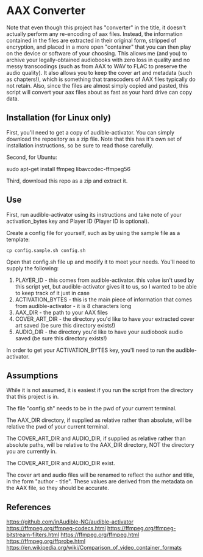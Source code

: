 # AAX Converter

Note that even though this project has "converter" in the title, it doesn't actually perform any re-encoding of aax files.  Instead, the information contained in the files are extracted in their original form, stripped of encryption, and placed in a more open "container" that you can then play on the device or software of your choosing.  This allows me (and you) to archive your legally-obtained audiobooks with zero loss in quality and no messy transcodings (such as from AAX to WAV to FLAC to preserve the audio quality).  It also allows you to keep the cover art and metadata (such as chapters!), which is something that transcoders of AAX files typically do not retain.  Also, since the files are almost simply copied and pasted, this script will convert your aax files about as fast as your hard drive can copy data.


## Installation (for Linux only)

First, you'll need to get a copy of audible-activator.  You can simply download the repository as a zip file.  Note that this has it's own set of installation instructions, so be sure to read those carefully.

Second, for Ubuntu:

sudo apt-get install ffmpeg libavcodec-ffmpeg56

Third, download this repo as a zip and extract it.


## Use

First, run audible-activator using its instructions and take note of your activation_bytes key and Player ID (Player ID is optional).

Create a config file for yourself, such as by using the sample file as a template:

```
cp config.sample.sh config.sh
```

Open that config.sh file up and modify it to meet your needs.  You'll need to supply the following:

1. PLAYER_ID - this comes from audible-activator. this value isn't used by this script yet, but audible-activator gives it to us, so I wanted to be able to keep track of it just in case
1. ACTIVATION_BYTES - this is the main piece of information that comes from audible-activator - it is 8 characters long
1. AAX_DIR - the path to your AAX files
1. COVER_ART_DIR - the directory you'd like to have your extracted cover art saved (be sure this directory exists!)
1. AUDIO_DIR - the directory you'd like to have your audiobook audio saved (be sure this directory exists!)

In order to get your ACTIVATION_BYTES key, you'll need to run the audible-activator.


## Assumptions

While it is not assumed, it is easiest if you run the script from the directory that this project is in.

The file "config.sh" needs to be in the pwd of your current terminal.

The AAX_DIR directory, if supplied as relative rather than absolute, will be relative the pwd of your current terminal.

The COVER_ART_DIR and AUDIO_DIR, if supplied as relative rather than absolute paths, will be relative to the AAX_DIR directory, NOT the directory you are currently in.

The COVER_ART_DIR and AUDIO_DIR exist.

The cover art and audio files will be renamed to reflect the author and title, in the form "author - title".  These values are derived from the metadata on the AAX file, so they should be accurate.


## References

https://github.com/inAudible-NG/audible-activator
https://ffmpeg.org/ffmpeg-codecs.html
https://ffmpeg.org/ffmpeg-bitstream-filters.html
https://ffmpeg.org/ffmpeg.html
https://ffmpeg.org/ffprobe.html
https://en.wikipedia.org/wiki/Comparison_of_video_container_formats